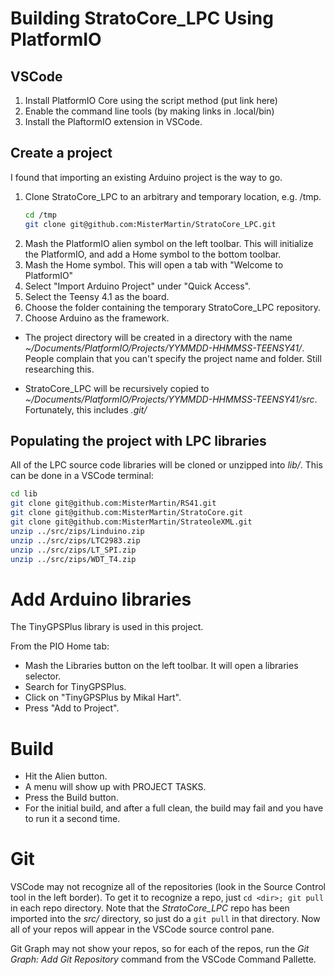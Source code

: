 # Building StratoCore_LPC Using PlatformIO

## VSCode

1. Install PlatformIO Core using the script method (put link here)
1. Enable the command line tools (by making links in .local/bin)
1. Install the PlaftormIO extension in VSCode.

## Create a project

I found that importing an existing Arduino project is the way to go.

1. Clone StratoCore_LPC to an arbitrary and temporary location, e.g. /tmp.
   ```sh
   cd /tmp
   git clone git@github.com:MisterMartin/StratoCore_LPC.git
   ```
1. Mash the PlatformIO alien symbol on the left toolbar. This will initialize the 
   PlatformIO, and add a Home symbol to the bottom toolbar.
1. Mash the Home symbol. This will open a tab with "Welcome to PlatformIO"
1. Select "Import Arduino Project" under "Quick Access".
  1. Select the Teensy 4.1 as the board.
  1. Choose the folder containing the temporary StratoCore_LPC repository.
  1. Choose Arduino as the framework.

- The project directory will be created in a directory with the name *~/Documents/PlatformIO/Projects/YYMMDD-HHMMSS-TEENSY41/*. People complain that you can't specify the project name and folder. Still 
researching this.

- StratoCore_LPC will be recursively copied to *~/Documents/PlatformIO/Projects/YYMMDD-HHMMSS-TEENSY41/src*. Fortunately, this includes *.git/* 

## Populating the project with LPC libraries

All of the LPC source code libraries will be cloned or unzipped into *lib/*. This can be done 
in a VSCode terminal:

```sh
cd lib
git clone git@github.com:MisterMartin/RS41.git
git clone git@github.com:MisterMartin/StratoCore.git
git clone git@github.com:MisterMartin/StrateoleXML.git
unzip ../src/zips/Linduino.zip
unzip ../src/zips/LTC2983.zip
unzip ../src/zips/LT_SPI.zip
unzip ../src/zips/WDT_T4.zip
```

# Add Arduino libraries

The TinyGPSPlus library is used in this project. 

From the PIO Home tab:

- Mash the Libraries button on the left toolbar. It will open a libraries
  selector.
- Search for TinyGPSPlus.
- Click on "TinyGPSPlus by Mikal Hart".
- Press "Add to Project".

# Build

- Hit the Alien button. 
- A menu will show up with PROJECT TASKS. 
- Press the Build button.
- For the initial build, and after a full clean, the build may fail and you have to run it a second time. 

# Git

VSCode may not recognize all of the repositories (look in the Source Control tool in the left border).
To get it to recognize a repo, just ```cd <dir>; git pull``` in each repo directory. 
Note that the *StratoCore_LPC* repo has been imported into the *src/* directory, so just
do a ```git pull``` in that directory. Now all of your repos will appear in the VSCode source control pane.

Git Graph may not show your repos, so for each of the repos, run the *Git Graph: Add Git Repository* command from the VSCode Command Pallette.

